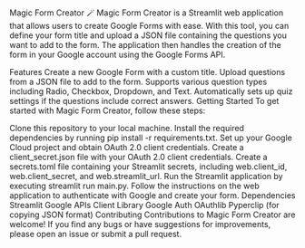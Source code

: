 Magic Form Creator 🪄
Magic Form Creator is a Streamlit web application that allows users to create Google Forms with ease. With this tool, you can define your form title and upload a JSON file containing the questions you want to add to the form. The application then handles the creation of the form in your Google account using the Google Forms API.

Features
Create a new Google Form with a custom title.
Upload questions from a JSON file to add to the form.
Supports various question types including Radio, Checkbox, Dropdown, and Text.
Automatically sets up quiz settings if the questions include correct answers.
Getting Started
To get started with Magic Form Creator, follow these steps:

Clone this repository to your local machine.
Install the required dependencies by running pip install -r requirements.txt.
Set up your Google Cloud project and obtain OAuth 2.0 client credentials.
Create a client_secret.json file with your OAuth 2.0 client credentials.
Create a secrets.toml file containing your Streamlit secrets, including web.client_id, web.client_secret, and web.streamlit_url.
Run the Streamlit application by executing streamlit run main.py.
Follow the instructions on the web application to authenticate with Google and create your form.
Dependencies
Streamlit
Google APIs Client Library
Google Auth OAuthlib
Pyperclip (for copying JSON format)
Contributing
Contributions to Magic Form Creator are welcome! If you find any bugs or have suggestions for improvements, please open an issue or submit a pull request.

